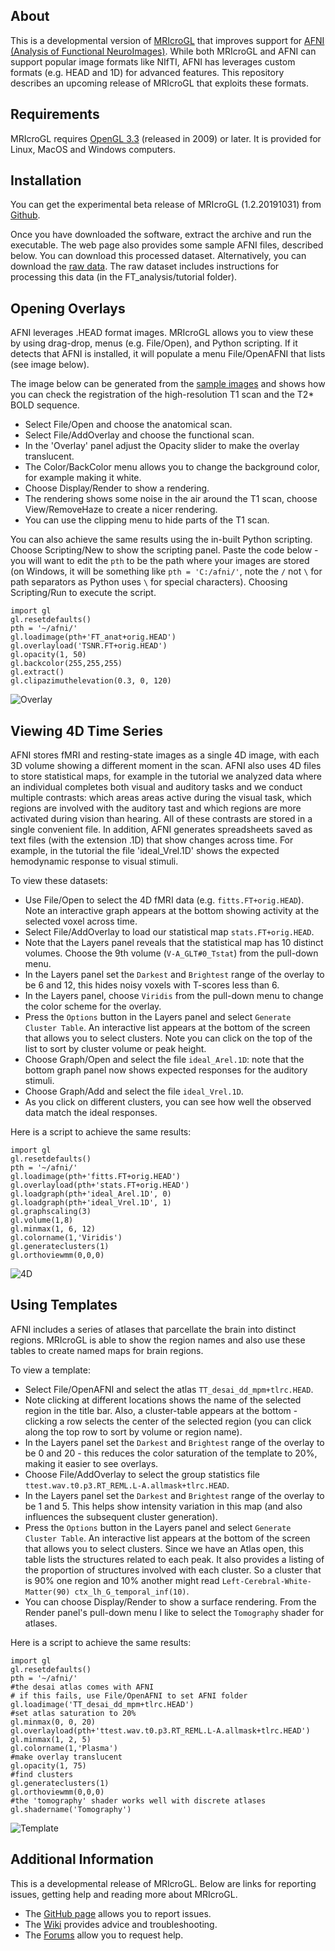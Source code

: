 ## About

This is a developmental version of [MRIcroGL](https://www.nitrc.org/plugins/mwiki/index.php/mricrogl:MainPage) that improves support for [AFNI (Analysis of Functional NeuroImages)](https://afni.nimh.nih.gov). While both MRIcroGL and AFNI can support popular image formats like NIfTI, AFNI has leverages custom formats (e.g. HEAD and 1D) for advanced features. This repository describes an upcoming release of MRIcroGL that exploits these formats.

## Requirements

MRIcroGL requires [OpenGL 3.3](https://www.mccauslandcenter.sc.edu/mricrogl/troubleshooting) (released in 2009) or later. It is provided for Linux, MacOS and Windows computers.

## Installation

You can get the experimental beta release of MRIcroGL (1.2.20191031) from [Github](https://github.com/neurolabusc/MRIcroGL_AFNI/releases).
  
Once you have downloaded the software, extract the archive and run the executable. The web page also provides some sample AFNI files, described below. You can download this processed dataset. Alternatively, you can download the [raw data](https://afni.nimh.nih.gov/pub/dist/edu/data/CD.expanded/AFNI_data6/unix_tutorial/misc/install.data.html). The raw dataset includes instructions for processing this data (in the FT_analysis/tutorial folder).

## Opening Overlays

AFNI leverages .HEAD format images. MRIcroGL allows you to view these by using drag-drop, menus (e.g. File/Open), and Python scripting. If it detects that AFNI is installed, it will populate a menu File/OpenAFNI that lists (see image below).

The image below can be generated from the [sample images](https://github.com/neurolabusc/MRIcroGL_AFNI/releases) and shows how you can check the registration of the high-resolution T1 scan and the T2* BOLD sequence. 
 - Select File/Open and choose the anatomical scan.
 - Select File/AddOverlay and choose the functional scan.
 - In the 'Overlay' panel adjust the Opacity slider to make the overlay translucent.
 - The Color/BackColor menu allows you to change the background color, for example making it white.
 - Choose Display/Render to show a rendering.
 - The rendering shows some noise in the air around the T1 scan, choose View/RemoveHaze to create a nicer rendering.
 - You can use the clipping menu to hide parts of the T1 scan.
 
You can also achieve the same results using the in-built Python scripting. Choose Scripting/New to show the scripting panel. Paste the code below - you will want to edit the `pth` to be the path where your images are stored (on Windows, it will be something like `pth = 'C:/afni/'`, note the `/` not `\` for path separators as Python uses `\` for special characters). Choosing Scripting/Run to execute the script.


```
import gl
gl.resetdefaults()
pth = '~/afni/'
gl.loadimage(pth+'FT_anat+orig.HEAD')
gl.overlayload('TSNR.FT+orig.HEAD')
gl.opacity(1, 50)
gl.backcolor(255,255,255)
gl.extract()
gl.clipazimuthelevation(0.3, 0, 120)
```

![Overlay](Overlay.png)

## Viewing 4D Time Series

AFNI stores fMRI and resting-state images as a single 4D image, with each 3D volume showing a different moment in the scan. AFNI also uses 4D files to store statistical maps, for example in the tutorial we analyzed data where an individual completes both visual and auditory tasks and we conduct multiple contrasts: which areas areas active during the visual task, which regions are involved with the auditory tast and which regions are more activated during vision than hearing. All of these contrasts are stored in a single convenient file. In addition, AFNI generates spreadsheets saved as text files (with the extension .1D) that show changes across time. For example, in the tutorial the file 'ideal_Vrel.1D' shows the expected hemodynamic response to visual stimuli.

To view these datasets:
 - Use File/Open to select the 4D fMRI data (e.g. `fitts.FT+orig.HEAD`). Note an interactive graph appears at the bottom showing activity at the selected voxel across time.
 - Select File/AddOverlay to load our statistical map `stats.FT+orig.HEAD`. 
 - Note that the Layers panel reveals that the statistical map has 10 distinct volumes. Choose the 9th volume (`V-A_GLT#0_Tstat`) from the pull-down menu.
 - In the Layers panel set the `Darkest` and `Brightest` range of the overlay to be 6 and 12, this hides noisy voxels with T-scores less than 6.
 - In the Layers panel, choose `Viridis` from the pull-down menu to change the color scheme for the overlay.
 - Press the `Options` button in the Layers panel and select `Generate Cluster Table`. An interactive list appears at the bottom of the screen that allows you to select clusters. Note you can click on the top of the list to sort by cluster volume or peak height.
 - Choose Graph/Open and select the file `ideal_Arel.1D`: note that the bottom graph panel now shows expected responses for the auditory stimuli.
 - Choose Graph/Add and select the file `ideal_Vrel.1D`. 
 - As you click on different clusters, you can see how well the observed data match the ideal responses.

Here is a script to achieve the same results:

```
import gl
gl.resetdefaults()
pth = '~/afni/'
gl.loadimage(pth+'fitts.FT+orig.HEAD')
gl.overlayload(pth+'stats.FT+orig.HEAD')
gl.loadgraph(pth+'ideal_Arel.1D', 0)
gl.loadgraph(pth+'ideal_Vrel.1D', 1)
gl.graphscaling(3)
gl.volume(1,8)
gl.minmax(1, 6, 12)
gl.colorname(1,'Viridis')
gl.generateclusters(1)
gl.orthoviewmm(0,0,0)
```

![4D](4D.png)

## Using Templates

AFNI includes a series of atlases that parcellate the brain into distinct regions. MRIcroGL is able to show the region names and also use these tables to create named maps for brain regions.

To view a template:
 - Select File/OpenAFNI and select the atlas `TT_desai_dd_mpm+tlrc.HEAD`.
 - Note clicking at different locations shows the name of the selected region in the title bar. Also, a cluster-table appears at the bottom - clicking a row selects the center of the selected region (you can click along the top row to sort by volume or region name).
 - In the Layers panel set the `Darkest` and `Brightest` range of the overlay to be 0 and 20 - this reduces the color saturation of the template to 20%, making it easier to see overlays.
 - Choose File/AddOverlay to select the group statistics file `ttest.wav.t0.p3.RT_REML.L-A.allmask+tlrc.HEAD`.
 - In the Layers panel set the `Darkest` and `Brightest` range of the overlay to be 1 and 5. This helps show intensity variation in this map (and also influences the subsequent cluster generation).
 - Press the `Options` button in the Layers panel and select `Generate Cluster Table`. An interactive list appears at the bottom of the screen that allows you to select clusters. Since we have an Atlas open, this table lists the structures related to each peak. It also provides a listing of the proportion of structures involved with each cluster. So a cluster that is 90% one region and 10% another might read `Left-Cerebral-White-Matter(90) ctx_lh_G_temporal_inf(10)`.
 - You can choose Display/Render to show a surface rendering. From the Render panel's pull-down menu I like to select the `Tomography` shader for atlases.

Here is a script to achieve the same results:

```
import gl
gl.resetdefaults()
pth = '~/afni/'
#the desai atlas comes with AFNI
# if this fails, use File/OpenAFNI to set AFNI folder
gl.loadimage('TT_desai_dd_mpm+tlrc.HEAD')
#set atlas saturation to 20%
gl.minmax(0, 0, 20)
gl.overlayload(pth+'ttest.wav.t0.p3.RT_REML.L-A.allmask+tlrc.HEAD')
gl.minmax(1, 2, 5)
gl.colorname(1,'Plasma')
#make overlay translucent
gl.opacity(1, 75)
#find clusters
gl.generateclusters(1)
gl.orthoviewmm(0,0,0)
#the 'tomography' shader works well with discrete atlases
gl.shadername('Tomography')
```

![Template](Template.png)

## Additional Information

This is a developmental release of MRIcroGL. Below are links for reporting issues, getting help and reading more about MRIcroGL.

 - The [GitHub page](https://github.com/rordenlab/MRIcroGL12) allows you to report issues.
 - The [Wiki](https://www.nitrc.org/plugins/mwiki/index.php/mricrogl:MainPage) provides advice and troubleshooting.
 - The [Forums](https://www.nitrc.org/forum/?group_id=889) allow you to request help.
